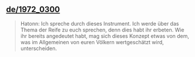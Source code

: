 ## [de/1972_0300](de/1972/1972_0300)


> Hatonn: Ich spreche durch dieses Instrument. Ich werde über das Thema der Reife zu euch sprechen, denn dies habt ihr erbeten. Wie ihr bereits angedeutet habt, mag sich dieses Konzept etwas von dem, was im Allgemeinen von euren Völkern wertgeschätzt wird, unterscheiden.

[<i class="fas fa-file-pdf"></i>](http://llresearch.org/transcripts/issues/1972_german/1972_0300.aspx) [<i class="fas fa-external-link-alt"></i>](http://llresearch.org/transcripts/issues/1972_german/1972_0300.aspx)
 